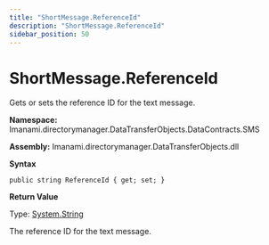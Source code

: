 ```yaml
---
title: "ShortMessage.ReferenceId"
description: "ShortMessage.ReferenceId"
sidebar_position: 50
---
```


# ShortMessage.ReferenceId

Gets or sets the reference ID for the text message.

**Namespace:** Imanami.directorymanager.DataTransferObjects.DataContracts.SMS

**Assembly:** Imanami.directorymanager.DataTransferObjects.dll

**Syntax**

```
public string ReferenceId { get; set; }
```

**Return Value**

Type: [System.String](http://msdn.microsoft.com/en-us/library/system.string.aspx)

The reference ID for the text message.
